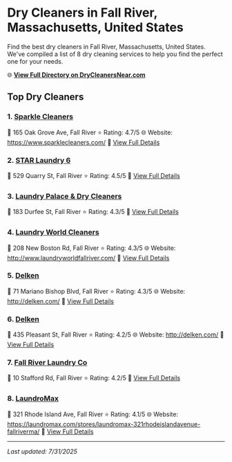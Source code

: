 # Dry Cleaners in Fall River, Massachusetts, United States

Find the best dry cleaners in Fall River, Massachusetts, United States. We've compiled a list of 8 dry cleaning services to help you find the perfect one for your needs.

🌐 **[View Full Directory on DryCleanersNear.com](https://drycleanersnear.com/city/US/Massachusetts/Fall%20River)**

## Top Dry Cleaners

### 1. [Sparkle Cleaners](https://drycleanersnear.com/dryCleaner/688193caa2f5b6ba0749a0f5/sparkle-cleaners)
📍 165 Oak Grove Ave, Fall River
⭐ Rating: 4.7/5
🌐 Website: https://www.sparklecleaners.com/
🔗 [View Full Details](https://drycleanersnear.com/dryCleaner/688193caa2f5b6ba0749a0f5/sparkle-cleaners)

### 2. [STAR Laundry 6](https://drycleanersnear.com/dryCleaner/688193b9a2f5b6ba07499fd5/star-laundry-6)
📍 529 Quarry St, Fall River
⭐ Rating: 4.5/5
🔗 [View Full Details](https://drycleanersnear.com/dryCleaner/688193b9a2f5b6ba07499fd5/star-laundry-6)

### 3. [Laundry Palace & Dry Cleaners](https://drycleanersnear.com/dryCleaner/688193bea2f5b6ba0749a075/laundry-palace-dry-cleaners)
📍 183 Durfee St, Fall River
⭐ Rating: 4.3/5
🔗 [View Full Details](https://drycleanersnear.com/dryCleaner/688193bea2f5b6ba0749a075/laundry-palace-dry-cleaners)

### 4. [Laundry World Cleaners](https://drycleanersnear.com/dryCleaner/68819421a2f5b6ba0749a3b7/laundry-world-cleaners)
📍 208 New Boston Rd, Fall River
⭐ Rating: 4.3/5
🌐 Website: http://www.laundryworldfallriver.com/
🔗 [View Full Details](https://drycleanersnear.com/dryCleaner/68819421a2f5b6ba0749a3b7/laundry-world-cleaners)

### 5. [Delken](https://drycleanersnear.com/dryCleaner/68819436a2f5b6ba0749a455/delken)
📍 71 Mariano Bishop Blvd, Fall River
⭐ Rating: 4.3/5
🌐 Website: http://delken.com/
🔗 [View Full Details](https://drycleanersnear.com/dryCleaner/68819436a2f5b6ba0749a455/delken)

### 6. [Delken](https://drycleanersnear.com/dryCleaner/6881942ea2f5b6ba0749a417/delken)
📍 435 Pleasant St, Fall River
⭐ Rating: 4.2/5
🌐 Website: http://delken.com/
🔗 [View Full Details](https://drycleanersnear.com/dryCleaner/6881942ea2f5b6ba0749a417/delken)

### 7. [Fall River Laundry Co](https://drycleanersnear.com/dryCleaner/68819447a2f5b6ba0749a4e4/fall-river-laundry-co)
📍 10 Stafford Rd, Fall River
⭐ Rating: 4.2/5
🔗 [View Full Details](https://drycleanersnear.com/dryCleaner/68819447a2f5b6ba0749a4e4/fall-river-laundry-co)

### 8. [LaundroMax](https://drycleanersnear.com/dryCleaner/688193daa2f5b6ba0749a174/laundromax)
📍 321 Rhode Island Ave, Fall River
⭐ Rating: 4.1/5
🌐 Website: https://laundromax.com/stores/laundromax-321rhodeislandavenue-fallriverma/
🔗 [View Full Details](https://drycleanersnear.com/dryCleaner/688193daa2f5b6ba0749a174/laundromax)


---

*Last updated: 7/31/2025*
